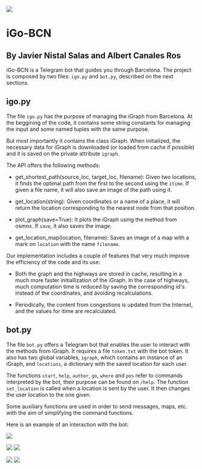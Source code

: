 ![](banner.png)

# iGo-BCN
## By Javier Nistal Salas and Albert Canales Ros

iGo-BCN is a Telegram bot that guides you through Barcelona. The project is composed by two files: `igo.py` and `bot.py`, described on the next sections.

## igo.py

The file `igo.py` has the purpose of managing the iGraph from Barcelona. At the beggining of the code, it contains some string constants for managing the input and some named tuples with the same purpose.

But most importantly it contains the class iGraph. When initialized, the necessary data for iGraph is downloaded (or loaded from cache if possible) and it is saved on the private attribute `igraph`.

The API offers the following methods:

-  get_shortest_path(source_loc, target_loc, filename): Given two locations, it finds the optimal path from the first to the second using the `itime`. If given a file name, it will also save an image of the path using it.

- get_location(string): Given coordinates or a name of a place, it will return the location corresponding to the nearest node from that position.

- plot_graph(save=True): It plots the iGraph using the method from osmnx. If `save`, it also saves the image.

- get_location_map(location, filename): Saves an image of a map with a mark on `location` with the name `filename`.

Our implementation includes a couple of features that very much improve the efficiency of the code and its use:

- Both the graph and the highways are stored in cache, resulting in a much more faster initiallization of the iGraph. In the case of highways, much computation time is reduced by saving the corresponding id's instead of the coordinates, and avoiding recalculations.

- Periodically, the content from congestions is updated from the Internet, and the values for itime are recalculated.

## bot.py

The file `bot.py` offers a Telegram bot that enables the user to interact with the methods from iGraph. It requires a file `token.txt` with the bot token. It also has two global variables, `igraph`, which contains an instance of an iGraph, and `locations`, a dictionary with the saved location for each user.

The functions `start`, `help`, `author`, `go`, `where` and `pos` refer to commands interpreted by the bot, their purpose can be found on `/help`. The function `set_location` is called when a location is sent by the user. It then changes the user location to the one given.

Some auxiliary functions are used in order to send messages, maps, etc. with the aim of simplifying the command functions.

Here is an example of an interaction with the bot:

![](1.png)

![](2.png) ![](3.png)

![](4.png) ![](5.png)

